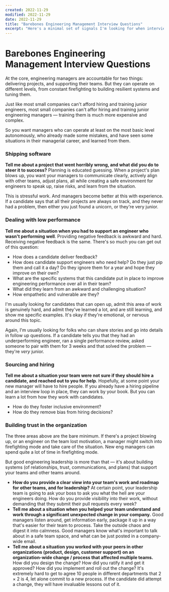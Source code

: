 ```yaml
---
created: 2022-11-29
modified: 2022-11-29
date: 2022-11-29
title: "Barebones Engineering Management Interview Questions"
excerpt: "Here's a minimal set of signals I'm looking for when interviewing engineering managers."
---
```


# Barebones Engineering Management Interview Questions

At the core, engineering managers are accountable for two things: delivering projects, and supporting their teams. But they can operate on different levels, from constant firefighting to building resilient systems and tuning them.

Just like most small companies can't afford hiring and training junior engineers, most small companies can't affor hiring and training junior engineering managers — training them is much more expensive and complex.

So you want managers who can operate at least on the most basic level autonomously, who already made some mistakes, and have seen some situations in their managerial career, and learned from them.

### Shipping software

**Tell me about a project that went horribly wrong, and what did you do to steer it to success?** Planning is educated guessing. When a project's plan blows up, you want your managers to communicate clearly, actively align with other teams, adjust plans, all while creating a safe environment for engineers to speak up, raise risks, and learn from the situation.

This is stressful work. And managers become better at this with experience. If a candidate says that all their projects are always on track, and they never had a problem, then either you just found a unicorn, or they're very junior.


### Dealing with low performance

**Tell me about a situation when you had to support an engineer who wasn't performing well**.  Providing negative feedback is awkward and hard. Receiving negative feedback is the same. There's so much you can get out of this question: 
- How does a candidate deliver feedback? 
- How does candidate support engineers who need help? Do they just pip them and call it a day? Do they ignore them for a year and hope they improve on their own?
- What are the specific systems that this candidate put in place to improve engineering performance over all in their team?
- What did they learn from an awkward and challenging situation?
- How empathetic and vulnerable are they?

I'm usually looking for candidates that can open up, admit this area of work is genuinely hard, and admit they've learned a lot, and are still learning, and show me specific examples. It's okay if they're emotional, or nervous around this topic. 

Again, I'm usually looking for folks who can share stories and go into details in follow up questions. If a candidate tells you that they had an underperforming engineer, ran a single performance review, asked someone to pair with them for 3 weeks and that solved the problem — they're *very* junior.

### Sourcing and hiring

**Tell me about a situation your team were not sure if they should hire a candidate, and reached out to you for help**. Hopefully, at some point your new manager will have to hire people. If you already have a hiring pipeline and an interview loop in place, they can work by your book. But you can learn a lot from how they work with candidates.
- How do they foster inclusive environment?
- How do they remove bias from hiring decisions?


### Building trust in the organization

The three areas above are the bare minimum. If there's a project blowing up, or an engineer on the team lost motivation, a manager might switch into firefighting mode and take care of the situation. New eng managers can spend quite a lot of time in firefighting mode. 

But good engineering leadership is more than that — it's about building systems (of relationships, trust, communications, and plans) that support your teams and other teams around.

- **How do you provide a clear view into your team's work and roadmap for other teams, and for leadership?** At certain point, your leadership team is going to ask your boss to ask you what the hell are your engineers doing. How do you provide visibility into their work, without demanding that they submit their pull requests every week?
- **Tell me about a situation when you helped your team understand and work through a significant unexpected change in your company.** Good managers listen around, get information early, package it up in a way that's easier for their team to process. Take the outside chaos and digest it into calmness. Good managers know what's important to talk about in a safe team space, and what can be just posted in a company-wide email. 
- **Tell me about a situation you worked with your peers in other organizations (product, design, customer support) on an organization-wide change / process that affected multiple teams.** How did you design the change? How did you ratify it and get it approved? How did you implement and roll out the change? It's extremely hard to get to agree 10 people in different departments that 2 × 2 is 4, let alone commit to a new process. If the candidate did attempt a change, they will have invaluable lessons out of it.

